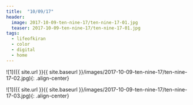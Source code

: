 ```yaml
---
title:  "10/09/17"
header:
  image: 2017-10-09-ten-nine-17/ten-nine-17-01.jpg
  teaser: 2017-10-09-ten-nine-17/ten-nine-17-01.jpg
tags: 
  - lifeofkiran
  - color
  - digital
  - home
---
```


<p></p>
![1]({{ site.url }}{{ site.baseurl }}/images/2017-10-09-ten-nine-17/ten-nine-17-02.jpg){: .align-center}
<figcaption> </figcaption>
<p></p>

<p></p>
![1]({{ site.url }}{{ site.baseurl }}/images/2017-10-09-ten-nine-17/ten-nine-17-03.jpg){: .align-center}
<figcaption> </figcaption>
<p></p>


